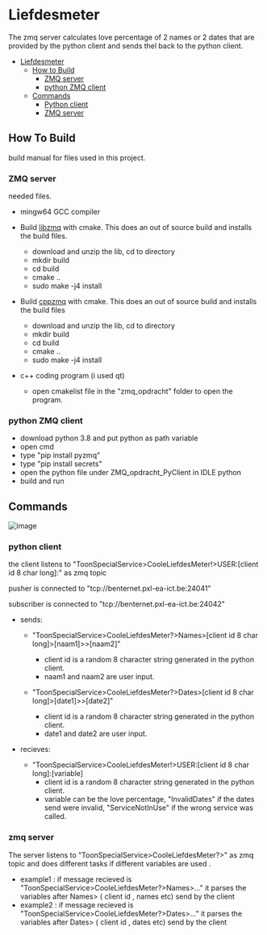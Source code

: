 # Liefdesmeter

The zmq server calculates love percentage of 2 names or 2 dates that are provided by the python client and sends thel back to the python client.

- [Liefdesmeter](#liefdesmeter)
  - [How to Build](#how-to-build)
    - [ZMQ server](#zmq-server)
    - [python ZMQ client](#python-zmq-client)
  - [Commands](#commands)
    - [Python client](#python-client)
    - [ZMQ server](#zmq-server)
     

## How To Build
build manual for files used in this project.

### ZMQ server
 
needed files.

* mingw64 GCC compiler
 
* Build [libzmq](https://github.com/zeromq/libzmq) with cmake. This does an out of source build and installs the build files.
  *  download and unzip the lib, cd to directory
  *  mkdir build
  *  cd build
  *  cmake ..
  *  sudo make -j4 install
  
* Build [cppzmq](https://github.com/zeromq/cppzmq) with cmake. This does an out of source build and installs the build files

  * download and unzip the lib, cd to directory
  * mkdir build
  * cd build
  * cmake ..
  * sudo make -j4 install 

* c++ coding program (i used qt) 
  * open cmakelist file in the "zmq_opdracht" folder to open the program.



### python ZMQ client

 * download python 3.8 and put python as path variable
 * open cmd 
 * type "pip install pyzmq"
 * type "pip install secrets"
 * open the python file under ZMQ_opdracht_PyClient in IDLE python
 * build and run
 
## Commands

![image](https://user-images.githubusercontent.com/79915408/168831229-ef7a7f5a-48c5-412b-9aea-b5e6b5157ddc.png)


 ### python client
 
 the client listens to "ToonSpecialService>CooleLiefdesMeter!>USER:[client id 8 char long]:" as zmq topic
 
 pusher is connected to "tcp://benternet.pxl-ea-ict.be:24041"

 subscriber is connected to "tcp://benternet.pxl-ea-ict.be:24042"
 

 * sends:
 
   * "ToonSpecialService>CooleLiefdesMeter?>Names>[client id 8 char long]>[naam1]>>[naam2]"
      * client id is a random 8 character string generated in the python client.
      * naam1 and naam2 are user input.
 
   * "ToonSpecialService>CooleLiefdesMeter?>Dates>[client id 8 char long]>[date1]>>[date2]"
      * client id is a random 8 character string generated in the python client.
      * date1 and date2 are user input.
      
 * recieves: 
 
   * "ToonSpecialService>CooleLiefdesMeter!>USER:[client id 8 char long]:[variable]
     *  client id is a random 8 character string generated in the python client.
     *  variable can be the love percentage, "InvalidDates" if the dates send were invalid, "ServiceNotInUse" if the wrong service was called.
       
 ### zmq server 
 
 The server listens to "ToonSpecialService>CooleLiefdesMeter?>" as zmq topic and does different tasks if different variables are used .
 * example1 : if message recieved is "ToonSpecialService>CooleLiefdesMeter?>Names>..." it parses the variables after Names> ( client id , names etc) send by the client
 * example2 : if message recieved is "ToonSpecialService>CooleLiefdesMeter?>Dates>..." it parses the variables after Dates> ( client id , dates etc) send by the client


